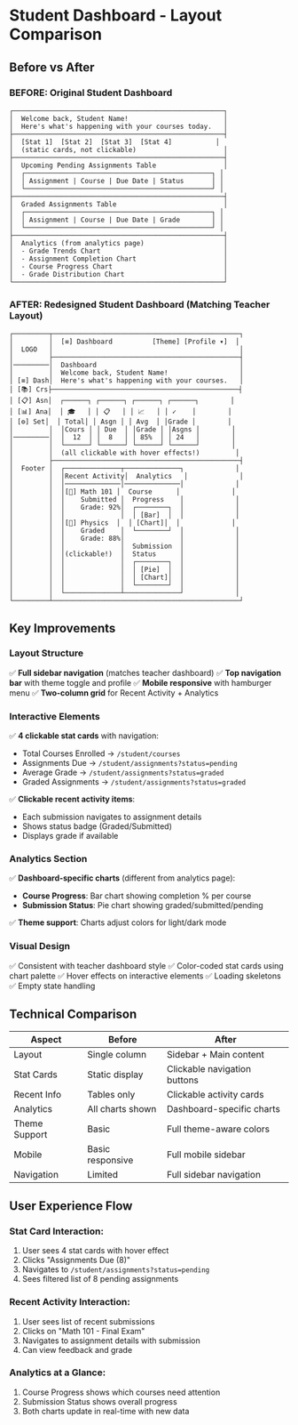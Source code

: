 # Student Dashboard - Layout Comparison

## Before vs After

### BEFORE: Original Student Dashboard
```
┌─────────────────────────────────────────────────────┐
│  Welcome back, Student Name!                        │
│  Here's what's happening with your courses today.   │
├─────────────────────────────────────────────────────┤
│  [Stat 1]  [Stat 2]  [Stat 3]  [Stat 4]           │
│  (static cards, not clickable)                      │
├─────────────────────────────────────────────────────┤
│  Upcoming Pending Assignments Table                 │
│  ┌───────────────────────────────────────────────┐ │
│  │ Assignment | Course | Due Date | Status       │ │
│  └───────────────────────────────────────────────┘ │
├─────────────────────────────────────────────────────┤
│  Graded Assignments Table                           │
│  ┌───────────────────────────────────────────────┐ │
│  │ Assignment | Course | Due Date | Grade        │ │
│  └───────────────────────────────────────────────┘ │
├─────────────────────────────────────────────────────┤
│  Analytics (from analytics page)                    │
│  - Grade Trends Chart                               │
│  - Assignment Completion Chart                      │
│  - Course Progress Chart                            │
│  - Grade Distribution Chart                         │
└─────────────────────────────────────────────────────┘
```

### AFTER: Redesigned Student Dashboard (Matching Teacher Layout)
```
┌─────────┬───────────────────────────────────────────────┐
│         │  [≡] Dashboard          [Theme] [Profile ▾]  │
│  LOGO   │                                               │
│         ├───────────────────────────────────────────────┤
│─────────│  Dashboard                                    │
│         │  Welcome back, Student Name!                  │
│ [≡] Dash│  Here's what's happening with your courses.   │
│ [📚] Crs├───────────────────────────────────────────────┤
│ [📋] Asn│  ┌──────┐ ┌──────┐ ┌──────┐ ┌──────┐        │
│ [📊] Ana│  │ 🎓   │ │ 📋   │ │ 📈   │ │ ✓    │        │
│ [⚙️] Set│  │ Total│ │ Asgn │ │ Avg  │ │Grade │        │
│         │  │Cours │ │ Due  │ │Grade │ │Asgns │        │
│─────────│  │  12  │ │  8   │ │ 85%  │ │ 24   │        │
│         │  └──────┘ └──────┘ └──────┘ └──────┘        │
│         │  (all clickable with hover effects!)         │
│         ├───────────────────────────────────────────────┤
│  Footer │  ┌──────────────┬──────────────┐             │
│         │  │Recent Activity│  Analytics   │             │
│         │  │──────────────│──────────────│             │
│         │  │[📄] Math 101 │  Course      │             │
│         │  │    Submitted │  Progress    │             │
│         │  │    Grade: 92%│  ┌────────┐  │             │
│         │  │              │  │ [Bar]  │  │             │
│         │  │[📄] Physics  │  │ [Chart]│  │             │
│         │  │    Graded    │  └────────┘  │             │
│         │  │    Grade: 88%│              │             │
│         │  │              │  Submission  │             │
│         │  │(clickable!)  │  Status      │             │
│         │  │              │  ┌────────┐  │             │
│         │  │              │  │ [Pie]  │  │             │
│         │  │              │  │ [Chart]│  │             │
│         │  │              │  └────────┘  │             │
│         │  └──────────────┴──────────────┘             │
└─────────┴───────────────────────────────────────────────┘
```

## Key Improvements

### Layout Structure
✅ **Full sidebar navigation** (matches teacher dashboard)
✅ **Top navigation bar** with theme toggle and profile
✅ **Mobile responsive** with hamburger menu
✅ **Two-column grid** for Recent Activity + Analytics

### Interactive Elements
✅ **4 clickable stat cards** with navigation:
   - Total Courses Enrolled → `/student/courses`
   - Assignments Due → `/student/assignments?status=pending`
   - Average Grade → `/student/assignments?status=graded`
   - Graded Assignments → `/student/assignments?status=graded`

✅ **Clickable recent activity items**:
   - Each submission navigates to assignment details
   - Shows status badge (Graded/Submitted)
   - Displays grade if available

### Analytics Section
✅ **Dashboard-specific charts** (different from analytics page):
   - **Course Progress**: Bar chart showing completion % per course
   - **Submission Status**: Pie chart showing graded/submitted/pending

✅ **Theme support**: Charts adjust colors for light/dark mode

### Visual Design
✅ Consistent with teacher dashboard style
✅ Color-coded stat cards using chart palette
✅ Hover effects on interactive elements
✅ Loading skeletons
✅ Empty state handling

## Technical Comparison

| Aspect | Before | After |
|--------|--------|-------|
| Layout | Single column | Sidebar + Main content |
| Stat Cards | Static display | Clickable navigation buttons |
| Recent Info | Tables only | Clickable activity cards |
| Analytics | All charts shown | Dashboard-specific charts |
| Theme Support | Basic | Full theme-aware colors |
| Mobile | Basic responsive | Full mobile sidebar |
| Navigation | Limited | Full sidebar navigation |

## User Experience Flow

### Stat Card Interaction:
1. User sees 4 stat cards with hover effect
2. Clicks "Assignments Due (8)"
3. Navigates to `/student/assignments?status=pending`
4. Sees filtered list of 8 pending assignments

### Recent Activity Interaction:
1. User sees list of recent submissions
2. Clicks on "Math 101 - Final Exam"
3. Navigates to assignment details with submission
4. Can view feedback and grade

### Analytics at a Glance:
1. Course Progress shows which courses need attention
2. Submission Status shows overall progress
3. Both charts update in real-time with new data
